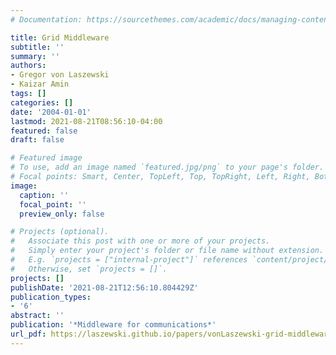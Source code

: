 ```yaml
---
# Documentation: https://sourcethemes.com/academic/docs/managing-content/

title: Grid Middleware
subtitle: ''
summary: ''
authors:
- Gregor von Laszewski
- Kaizar Amin
tags: []
categories: []
date: '2004-01-01'
lastmod: 2021-08-21T08:56:10-04:00
featured: false
draft: false

# Featured image
# To use, add an image named `featured.jpg/png` to your page's folder.
# Focal points: Smart, Center, TopLeft, Top, TopRight, Left, Right, BottomLeft, Bottom, BottomRight.
image:
  caption: ''
  focal_point: ''
  preview_only: false

# Projects (optional).
#   Associate this post with one or more of your projects.
#   Simply enter your project's folder or file name without extension.
#   E.g. `projects = ["internal-project"]` references `content/project/deep-learning/index.md`.
#   Otherwise, set `projects = []`.
projects: []
publishDate: '2021-08-21T12:56:10.804429Z'
publication_types:
- '6'
abstract: ''
publication: '*Middleware for communications*'
url_pdf: https://laszewski.github.io/papers/vonLaszewski-grid-middleware.pdf
---
```

